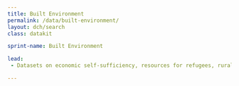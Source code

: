 ```yaml
---
title: Built Environment
permalink: /data/built-environment/
layout: dch/search
class: datakit

sprint-name: Built Environment

lead:
 - Datasets on economic self-sufficiency, resources for refugees, rural economic development, and disaster spending.

---
```

